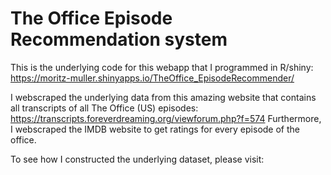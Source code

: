# The Office Episode Recommendation system

This is the underlying code for this webapp that I programmed in R/shiny: https://moritz-muller.shinyapps.io/TheOffice_EpisodeRecommender/

I webscraped the underlying data from this amazing website that contains all transcripts of all The Office (US) episodes: https://transcripts.foreverdreaming.org/viewforum.php?f=574
Furthermore, I webscraped the IMDB website to get ratings for every episode of the office.

To see how I constructed the underlying dataset, please visit: 
